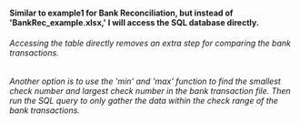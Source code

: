 #### Similar to example1 for Bank Reconciliation, but instead of 'BankRec_example.xlsx,' I will access the SQL database directly.
###### Accessing the table directly removes an extra step for comparing the bank transactions.
###### Another option is to use the 'min' and 'max' function to find the smallest check number and largest check number in the bank transaction file. Then run the SQL query to only gather the data within the check range of the bank transactions.
